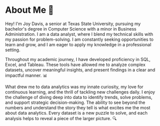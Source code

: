 # About Me 🌟
Hey! I'm Joy Davis, a senior at Texas State University, pursuing my bachelor's degree in Computer Science with a minor in Business Administration. I am a data analyst, where I blend my technical skills with my passion for problem-solving. I am constantly seeking opportunities to learn and grow, and I am eager to apply my knowledge in a professional setting.

Throughout my academic journey, I have developed proficiency in SQL, Excel, and Tableau. These tools have allowed me to analyze complex datasets, uncover meaningful insights, and present findings in a clear and impactful manner. 📊

What drew me to data analytics was my innate curiosity, my love for continuous learning, and the thrill of tackling new challenges daily. I enjoy the challenge of diving deep into data to identify trends, solve problems, and support strategic decision-making. The ability to see beyond the numbers and understand the story they tell is what excites me the most about data analytics. Every dataset is a new puzzle to solve, and each analysis helps to reveal a piece of the larger picture. 🔍
